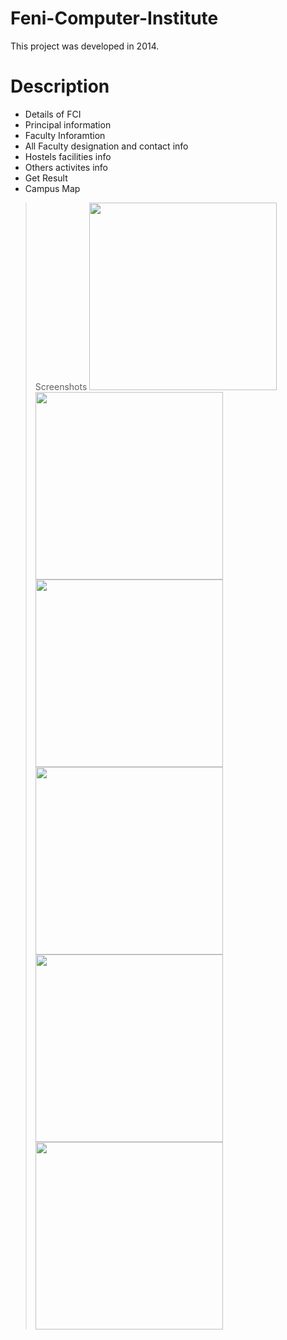 # Feni-Computer-Institute
This project was developed in 2014.

# Description
- Details of FCI
- Principal information
- Faculty Inforamtion
- All Faculty designation and contact info
- Hostels facilities info
- Others activites info
- Get Result
- Campus Map

> Screenshots
<img width="300" src="https://i.imgur.com/IlYVZao.jpg" /> <img width="300" src="https://i.imgur.com/02lRwGJ.jpg" />
<img width="300" src="https://i.imgur.com/rZm1Oot.jpg" /> <img width="300" src="https://i.imgur.com/p3OajSu.jpg" />
<img width="300" src="https://i.imgur.com/I0yG7HL.jpg" /> <img width="300" src="https://i.imgur.com/Dy4AQaP.jpg" />
